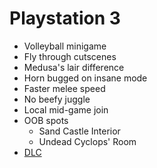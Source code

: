 # Playstation 3

- Volleyball minigame
- Fly through cutscenes
- Medusa's lair difference
- Horn bugged on insane mode
- Faster melee speed
- No beefy juggle
- Local mid-game join
- OOB spots
  - Sand Castle Interior
  - Undead Cyclops' Room
- [DLC](/Platforms/DLC.md#ps3)
